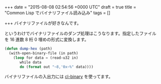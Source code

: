 
+++
date = "2015-08-08 02:54:56 +0000 UTC"
draft = true
title = "Common Lisp でバイナリファイル読み込み"
tags = []

+++
バイナリファイルが好きなんです。

というわけでバイナリファイルのダンプ処理はこうなります。指定したファイルを 16 進数 8 桁 0 埋めの形式に変換します。

```lisp
(defun dump-hex (path)
  (with-open-binary-file (in path)
    (loop for data = (read-u32 in)
       while data
       do (format out "~8,'0x~%" data))))

```


バイナリファイルの入出力には <a href="https://github.com/tanakahx/cl-binary">cl-binary</a> を使ってます。


